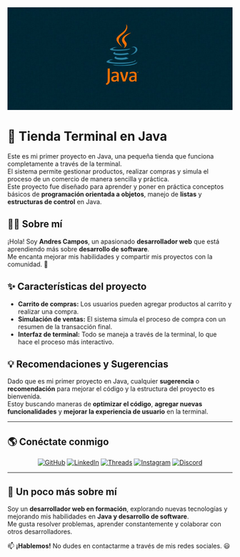 <img src="src/java-development.jpg" alt="" width="1000">

# 🛒 Tienda Terminal en Java  

Este es mi primer proyecto en Java, una pequeña tienda que funciona completamente a través de la terminal.  
El sistema permite gestionar productos, realizar compras y simula el proceso de un comercio de manera sencilla y práctica.  
Este proyecto fue diseñado para aprender y poner en práctica conceptos básicos de **programación orientada a objetos**, manejo de **listas** y **estructuras de control** en Java.  

## 👨‍💻 Sobre mí  

¡Hola! Soy **Andres Campos**, un apasionado **desarrollador web** que está aprendiendo más sobre **desarrollo de software**.  
Me encanta mejorar mis habilidades y compartir mis proyectos con la comunidad. 🚀  

## ✨ Características del proyecto  

- **Carrito de compras:** Los usuarios pueden agregar productos al carrito y realizar una compra.  
- **Simulación de ventas:** El sistema simula el proceso de compra con un resumen de la transacción final.  
- **Interfaz de terminal:** Todo se maneja a través de la terminal, lo que hace el proceso más interactivo.  

## 💡 Recomendaciones y Sugerencias  

Dado que es mi primer proyecto en Java, cualquier **sugerencia** o **recomendación** para mejorar el código y la estructura del proyecto es bienvenida.  
Estoy buscando maneras de **optimizar el código**, **agregar nuevas funcionalidades** y **mejorar la experiencia de usuario** en la terminal.  

---

## 🌎 Conéctate conmigo  

<p align="center">
  <a href="https://github.com/AndresDvst"><img src="https://img.shields.io/badge/GitHub-181717?style=for-the-badge&logo=github&logoColor=white" alt="GitHub"></a>
  <a href="www.linkedin.com/in/andresdevback22"><img src="https://img.shields.io/badge/LinkedIn-0077B5?style=for-the-badge&logo=linkedin&logoColor=white" alt="LinkedIn"></a>
  <a href="https://www.threads.net/@andres.devback"><img src="https://img.shields.io/badge/Threads-000000?style=for-the-badge&logo=threads&logoColor=white" alt="Threads"></a>
  <a href="https://www.instagram.com/andres.devback?igsh=dzQ4bXoxYWwxbzU1"><img src="https://img.shields.io/badge/Instagram-E4405F?style=for-the-badge&logo=instagram&logoColor=white" alt="Instagram"></a>
 <a href="https://discord.gg/andresdvst21#4660"><img src="https://img.shields.io/badge/Discord-5865F2?style=for-the-badge&logo=discord&logoColor=white" alt="Discord"></a>
</p>

---

## 🚀 Un poco más sobre mí  

Soy un **desarrollador web en formación**, explorando nuevas tecnologías y mejorando mis habilidades en **Java y desarrollo de software**.  
Me gusta resolver problemas, aprender constantemente y colaborar con otros desarrolladores.  

📫 **¡Hablemos!** No dudes en contactarme a través de mis redes sociales. 😃  
